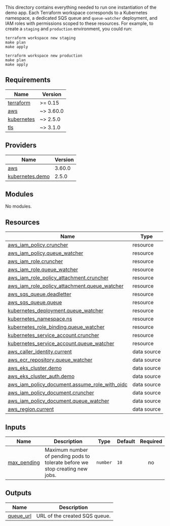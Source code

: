 This directory contains everything needed to run one instantiation of the demo app.
Each Terraform workspace corresponds to a Kubernetes namespace, a dedicated SQS queue and `queue-watcher` deployment, and IAM roles with permissions scoped to these resources.
For example, to create a `staging` and `production` environment, you could run:

```
terraform workspace new staging
make plan
make apply

terraform workspace new production
make plan
make apply
```

## Requirements

| Name | Version |
|------|---------|
| <a name="requirement_terraform"></a> [terraform](#requirement\_terraform) | >= 0.15 |
| <a name="requirement_aws"></a> [aws](#requirement\_aws) | ~> 3.60.0 |
| <a name="requirement_kubernetes"></a> [kubernetes](#requirement\_kubernetes) | ~> 2.5.0 |
| <a name="requirement_tls"></a> [tls](#requirement\_tls) | ~> 3.1.0 |

## Providers

| Name | Version |
|------|---------|
| <a name="provider_aws"></a> [aws](#provider\_aws) | 3.60.0 |
| <a name="provider_kubernetes.demo"></a> [kubernetes.demo](#provider\_kubernetes.demo) | 2.5.0 |

## Modules

No modules.

## Resources

| Name | Type |
|------|------|
| [aws_iam_policy.cruncher](https://registry.terraform.io/providers/hashicorp/aws/latest/docs/resources/iam_policy) | resource |
| [aws_iam_policy.queue_watcher](https://registry.terraform.io/providers/hashicorp/aws/latest/docs/resources/iam_policy) | resource |
| [aws_iam_role.cruncher](https://registry.terraform.io/providers/hashicorp/aws/latest/docs/resources/iam_role) | resource |
| [aws_iam_role.queue_watcher](https://registry.terraform.io/providers/hashicorp/aws/latest/docs/resources/iam_role) | resource |
| [aws_iam_role_policy_attachment.cruncher](https://registry.terraform.io/providers/hashicorp/aws/latest/docs/resources/iam_role_policy_attachment) | resource |
| [aws_iam_role_policy_attachment.queue_watcher](https://registry.terraform.io/providers/hashicorp/aws/latest/docs/resources/iam_role_policy_attachment) | resource |
| [aws_sqs_queue.deadletter](https://registry.terraform.io/providers/hashicorp/aws/latest/docs/resources/sqs_queue) | resource |
| [aws_sqs_queue.queue](https://registry.terraform.io/providers/hashicorp/aws/latest/docs/resources/sqs_queue) | resource |
| [kubernetes_deployment.queue_watcher](https://registry.terraform.io/providers/hashicorp/kubernetes/latest/docs/resources/deployment) | resource |
| [kubernetes_namespace.ns](https://registry.terraform.io/providers/hashicorp/kubernetes/latest/docs/resources/namespace) | resource |
| [kubernetes_role_binding.queue_watcher](https://registry.terraform.io/providers/hashicorp/kubernetes/latest/docs/resources/role_binding) | resource |
| [kubernetes_service_account.cruncher](https://registry.terraform.io/providers/hashicorp/kubernetes/latest/docs/resources/service_account) | resource |
| [kubernetes_service_account.queue_watcher](https://registry.terraform.io/providers/hashicorp/kubernetes/latest/docs/resources/service_account) | resource |
| [aws_caller_identity.current](https://registry.terraform.io/providers/hashicorp/aws/latest/docs/data-sources/caller_identity) | data source |
| [aws_ecr_repository.queue_watcher](https://registry.terraform.io/providers/hashicorp/aws/latest/docs/data-sources/ecr_repository) | data source |
| [aws_eks_cluster.demo](https://registry.terraform.io/providers/hashicorp/aws/latest/docs/data-sources/eks_cluster) | data source |
| [aws_eks_cluster_auth.demo](https://registry.terraform.io/providers/hashicorp/aws/latest/docs/data-sources/eks_cluster_auth) | data source |
| [aws_iam_policy_document.assume_role_with_oidc](https://registry.terraform.io/providers/hashicorp/aws/latest/docs/data-sources/iam_policy_document) | data source |
| [aws_iam_policy_document.cruncher](https://registry.terraform.io/providers/hashicorp/aws/latest/docs/data-sources/iam_policy_document) | data source |
| [aws_iam_policy_document.queue_watcher](https://registry.terraform.io/providers/hashicorp/aws/latest/docs/data-sources/iam_policy_document) | data source |
| [aws_region.current](https://registry.terraform.io/providers/hashicorp/aws/latest/docs/data-sources/region) | data source |

## Inputs

| Name | Description | Type | Default | Required |
|------|-------------|------|---------|:--------:|
| <a name="input_max_pending"></a> [max\_pending](#input\_max\_pending) | Maximum number of pending pods to tolerate before we stop creating new jobs. | `number` | `10` | no |

## Outputs

| Name | Description |
|------|-------------|
| <a name="output_queue_url"></a> [queue\_url](#output\_queue\_url) | URL of the created SQS queue. |
